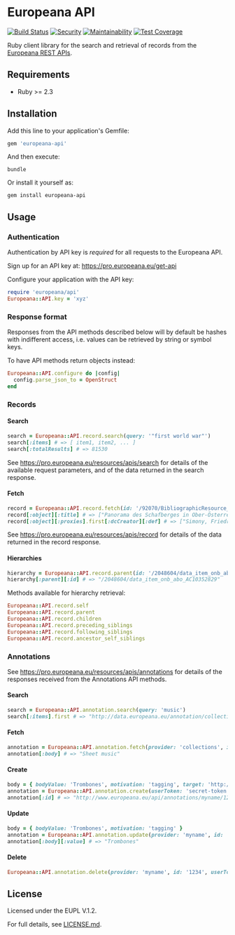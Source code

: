 # Europeana API

[![Build Status](https://travis-ci.org/europeana/europeana-api-client-ruby.svg?branch=develop)](https://travis-ci.org/europeana/europeana-api-client-ruby) [![Security](https://hakiri.io/github/europeana/europeana-api-client-ruby/develop.svg)](https://hakiri.io/github/europeana/europeana-api-client-ruby/develop) [![Maintainability](https://api.codeclimate.com/v1/badges/ee765a461fd16730c02d/maintainability)](https://codeclimate.com/github/europeana/europeana-api-client-ruby/maintainability) [![Test Coverage](https://api.codeclimate.com/v1/badges/ee765a461fd16730c02d/test_coverage)](https://codeclimate.com/github/europeana/europeana-api-client-ruby/test_coverage)

Ruby client library for the search and retrieval of records from the [Europeana
REST APIs](https://pro.europeana.eu/resources/apis).

## Requirements

* Ruby >= 2.3

## Installation

Add this line to your application's Gemfile:

```ruby
gem 'europeana-api'
```

And then execute:

```
bundle
```

Or install it yourself as:

```
gem install europeana-api
```

## Usage

### Authentication

Authentication by API key is *required* for all requests to the Europeana API.

Sign up for an API key at: https://pro.europeana.eu/get-api

Configure your application with the API key:

```ruby
require 'europeana/api'
Europeana::API.key = 'xyz'
```

### Response format

Responses from the API methods described below will by default be hashes with
indifferent access, i.e. values can be retrieved by string or symbol keys.

To have API methods return objects instead:
```ruby
Europeana::API.configure do |config|
  config.parse_json_to = OpenStruct
end
```

### Records

#### Search

```ruby
search = Europeana::API.record.search(query: '"first world war"')
search[:items] # => [ item1, item2, ... ]
search[:totalResults] # => 81530
```

See https://pro.europeana.eu/resources/apis/search for details of the available request
parameters, and of the data returned in the search response.

#### Fetch

```ruby
record = Europeana::API.record.fetch(id: '/92070/BibliographicResource_1000126223918')
record[:object][:title] # => ["Panorama des Schafberges in Ober-Österreich. Blatt 1"]
record[:object][:proxies].first[:dcCreator][:def] # => ["Simony, Friedrich"]
```

See https://pro.europeana.eu/resources/apis/record for details of the data returned in
the record response.

#### Hierarchies

```ruby
hierarchy = Europeana::API.record.parent(id: '/2048604/data_item_onb_abo__2BZ17084070X')
hierarchy[:parent][:id] # => "/2048604/data_item_onb_abo_AC10352829"
```

Methods available for hierarchy retrieval:
```ruby
Europeana::API.record.self
Europeana::API.record.parent
Europeana::API.record.children
Europeana::API.record.preceding_siblings
Europeana::API.record.following_siblings
Europeana::API.record.ancestor_self_siblings
```

### Annotations

See https://pro.europeana.eu/resources/apis/annotations for details of the responses
received from the Annotations API methods.

#### Search

```ruby
search = Europeana::API.annotation.search(query: 'music')
search[:items].first # => "http://data.europeana.eu/annotation/collections/8"
```

#### Fetch

```ruby
annotation = Europeana::API.annotation.fetch(provider: 'collections', id: 8)
annotation[:body] # => "Sheet music"
```

#### Create

```ruby
body = { bodyValue: 'Trombones', motivation: 'tagging', target: 'http://data.europeana.eu/item/09102/_UEDIN_214' }
annotation = Europeana::API.annotation.create(userToken: 'secret-token', body: body.to_json)
annotation[:id] # => "http://www.europeana.eu/api/annotations/myname/1234"
```

#### Update

```ruby
body = { bodyValue: 'Trombones', motivation: 'tagging' }
annotation = Europeana::API.annotation.update(provider: 'myname', id: '1234', userToken: 'secret-token', body: body.to_json)
annotation[:body][:value] # => "Trombones"
```

#### Delete

```ruby
Europeana::API.annotation.delete(provider: 'myname', id: '1234', userToken: 'secret-token') # => ""
```

## License

Licensed under the EUPL V.1.2.

For full details, see [LICENSE.md](LICENSE.md).
